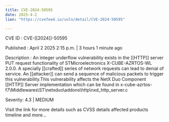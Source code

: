 ```yaml
---
title: CVE-2024-50595
date: 2025-4-2
lien: "https://cvefeed.io/vuln/detail/CVE-2024-50595"

---
```


CVE ID : CVE-[[2024]]-50595

Published :  April 2
2025
2:15 p.m. | 3 hours
1 minute ago

Description : An integer underflow vulnerability exists in the  [[HTTP]] server PUT request functionality of STMicroelectronics X-CUBE-AZRTOS-WL 2.0.0. A specially  [[crafted]] series of network requests can lead to denial of service. An  [[attacker]] can send a sequence of malicious packets to trigger this vulnerability.This vulnerability affects the NetX Duo Component  [[HTTP]] Server implementation which can be found in x-cube-azrtos-f7\Middlewares\ST\netxduo\addons\http\nxd_http_server.c

Severity: 4.3 | MEDIUM

Visit the link for more details
such as CVSS details
affected products
timeline
and more...
